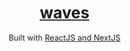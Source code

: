 <h1 align="center">
  <a href="https://github.com/neillydev/waves_v2" target="_blank">waves</a>
</h1>
<p align="center">
  Built with <a href="https://reactjs.org/" target="_blank">ReactJS and NextJS</a>
</p>